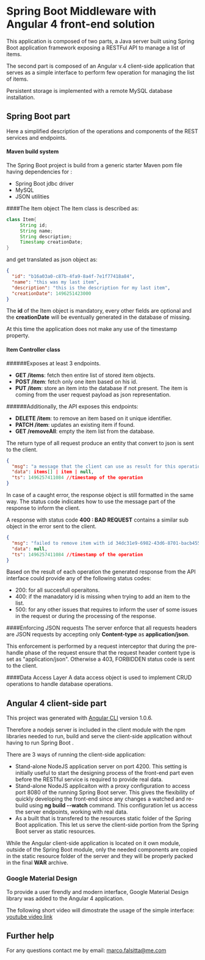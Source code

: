 

# Spring Boot Middleware with Angular 4 front-end solution 

This application is composed of two parts, a Java server built using Spring Boot application framework exposing a 
RESTFul API to manage a list of items. 

The second part is composed of an Angular v.4 client-side application that serves as a simple interface to perform few 
operation for managing the list of items.

Persistent storage is implemented with a remote MySQL database installation. 

## Spring Boot part
Here a simplified description of the operations and components of the REST services and endpoints.

#### Maven build system
The Spring Boot project is build from a generic starter Maven pom file having dependencies for :

* Spring Boot jdbc driver
* MySQL
* JSON utilities

####The Item object
The Item class is described as:
```Java
class Item{
     String id;
     String name;
     String description;
     Timestamp creationDate;
}
```
and get translated as json object as:

```json
{
  "id": "b16a03a0-c87b-4fa9-8a4f-7e1f77418a84",
  "name": "this was my last item",
  "description": "this is the description for my last item",
  "creationDate": 1496251423000
}
```
The **id** of the Item object is mandatory, every other fields are optional and the **creationDate** will be eventually 
generated in the database of missing.

At this time the application does not make any use of the timestamp property.


#### Item Controller class
######Exposes at least 3 endpoints.
* **GET /items**: fetch then entire list of stored item objects.
* **POST /item**: fetch only one item based on his id.
* **PUT /item**: store an item into the database if not present. The item is coming from the user request payload as json representation.

######Additionally, the API exposes this endpoints:
* **DELETE /item**: to remove an item based on it unique identifier.
* **PATCH /item**: updates an existing item if found.
* **GET /removeAll**: empty the item list from the database.

The return type of all request produce an entity that convert to json is sent to the client.
```json
{
  "msg": "a message that the client can use as result for this operation",
  "data": items[] | item | null,
  "ts": 1496257411084 //timestamp of the operation
}
```
In case of a caught error, the response object is still formatted in the same way. The status code indicates how to use 
the message part of the response to inform the client.

A response with status code **400 : BAD REQUEST** contains a similar sub object in the error sent to the client.
```json
{
  "msg": "failed to remove item with id 34dc31e9-6982-43d6-8701-bacb45527387",
  "data": null,
  "ts": 1496257411084 //timestamp of the operation
}
```
Based on the result of each operation the generated response from the API interface could provide any of the following 
status codes:
* 200: for all succesfull operaitons.
* 400: if the manadatory id is missing when trying to add an item to the list.
* 500: for any other issues that requires to inform the user of some issues in the request or during the processing of 
the response.

####Enforcing JSON requests
The server enforce that all requests headers are JSON requests by accepting only **Content-type** as **application/json**.

This enforcement is performed by a request interceptor that during the pre-handle phase of the request ensure that the 
request header content type is set as "application/json". Otherwise a 403, FORBIDDEN status code is sent to the client.

####Data Access Layer
A data access object is used to implement CRUD operations to handle database operations.


## Angular 4 client-side part
This project was generated with [Angular CLI](https://github.com/angular/angular-cli) version 1.0.6.

Therefore a nodejs server is included in the client module with the npm libraries needed to run, build and serve the 
client-side application without having to run Spring Boot .

There are 3 ways of running the client-side application:

* Stand-alone NodeJS application server on port 4200. This setting is initially useful to start the designing process of
the front-end part even before the RESTful service is required to provide real data.
* Stand-alone NodeJS applicaiton with a proxy configuration to access port 8080 of the running Spring Boot server. This 
gives the flexibility of quickly developing the front-end since any changes a watched and re-build using 
**ng build --watch** command. This configuration let us access the server endpoints, working with real data.
* As a built that is transfered to the resources static folder of the Spring Boot application. This let us serve the 
client-side portion from the Spring Boot server as static resources.

While the Angular client-side application is located on it own module, outside of the Spring Boot module, only the 
needed components are copied in the static resource folder of the server and they will be properly packed in the final 
**WAR** archive.

### Google Material Design
To provide a user firendly and modern interface, Google Material Design library was added to the Angular 4 application.

The following short video will dimostrate the usage of the simple interface:
[youtube video link](https://www.youtube.com/watch?v=4efpxYqvS-A)


## Further help
For any questions contact me by email: [marco.falsitta@me.com](mailto:marco.falsitta@me.com)
